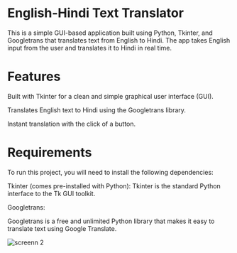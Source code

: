 # English-Hindi Text Translator
This is a simple GUI-based application built using Python, Tkinter, and Googletrans that translates text from English to Hindi. The app takes English input from the user and translates it to Hindi in real time.

# Features
Built with Tkinter for a clean and simple graphical user interface (GUI).

Translates English text to Hindi using the Googletrans library.

Instant translation with the click of a button.

# Requirements
To run this project, you will need to install the following dependencies:

Tkinter (comes pre-installed with Python):
Tkinter is the standard Python interface to the Tk GUI toolkit.
    
Googletrans:

Googletrans is a free and unlimited Python library that makes it easy to translate text using Google Translate.


![screenn 2](https://github.com/user-attachments/assets/f7f45fa5-7717-4d22-86c8-e43147d6b13f)
